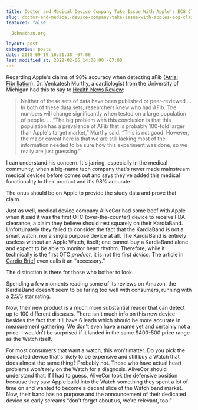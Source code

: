 ```yaml
---
title: Doctor and Medical Device Company Take Issue With Apple's ECG Claims
slug: doctor-and-medical-device-company-take-issue-with-apples-ecg-claims
featured: false

  Johnathan.org

layout: post
categories: posts
date: 2018-09-19 10:51:38 -07:00
last_modified_at: 2022-02-06 14:00:00 -07:00
---
```


Regarding Apple's claims of 98% accuracy when detecting aFib ([Atrial Fibrillation](https://en.wikipedia.org/wiki/Atrial_fibrillation)), Dr. Venkatesh Murthy, a cardiologist from the University of Michigan had this to say to [Health News Review](https://www.healthnewsreview.org/2018/09/what-did-journalists-overlook-about-the-apple-watch-heart-monitor-feature/):

>  Neither of these sets of data have been published or peer-reviewed … In both of these data sets, researchers knew who had AFib. The numbers will change significantly when tested on a large population of people.
> …
> “The big problem with this conclusion is that this population has a prevalence of AFib that is probably 100-fold larger than Apple's target market,” Murthy said. “This is not good. However, the major caveat here is that we are still lacking most of the information needed to be sure how this experiment was done, so we really are just guessing.”

I can understand his concern. It's jarring, especially in the medical community, when a big-name tech company that's never made mainstream medical devices before comes out and says they've added this medical functionality to their product and it's 98% accurate.

The onus should be on Apple to provide the study data and prove that claim.

Just as well, medical device company AliveCor had some beef with Apple when it said it was the first OTC (over-the-counter) device to receive FDA clearance, a claim they believe should rest squarely on their KardiaBand. Unfortunately they failed to consider the fact that the KardiaBand is not a smart watch, nor a single purpose device at all. The KardiaBand is entirely useless without an Apple Watch, itself; one cannot buy a KardiaBand alone and expect to be able to monitor heart rhythm. Therefore, while it technically is the first OTC _product_, it is not the first _device_. The article in [Cardio Brief](http://www.cardiobrief.org/2017/11/30/fda-approves-ecg-band-for-apple-watch/) even calls it an “accessory.”

The distinction is there for those who bother to look.

Spending a few moments reading some of its reviews on Amazon, the KardiaBand doesn't seem to be faring too well with consumers, running with a 2.5/5 star rating.

Now, their new product is a much more substantial reader that can detect up to 100 different diseases. There isn't much info on this new device besides the fact that it'll have 6 leads which should be more accurate in measurement gathering. We don't even have a name yet and certainly not a price. I wouldn't be surprised if it landed in the same $400-500 price range as the Watch itself.

For most consumers that want a watch, this won't matter. Do you pick the dedicated device that's likely to be expensive and still buy a Watch that does almost the same thing? Probably not. Those who have actual heart problems won't rely on the Watch for a diagnosis. AliveCor should understand that. If I had to guess, AliveCor took the defensive position because they saw Apple build into the Watch something they spent a lot of time on and wanted to become a decent slice of the Watch band market. Now, their band has no purpose and the announcement of their dedicated device so early screams “don't forget about us, we're relevant, too!”

